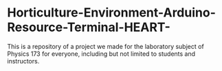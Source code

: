 # Horticulture-Environment-Arduino-Resource-Terminal-HEART-
This is a repository of a project we made for the laboratory subject of Physics 173 for everyone, including but not limited to students and instructors.
